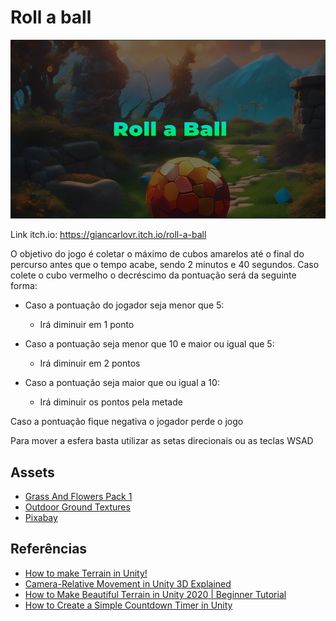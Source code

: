 # Roll a ball

![Capa do Jogo](img/game.png)

Link itch.io: https://giancarlovr.itch.io/roll-a-ball 

O  objetivo do jogo é coletar o máximo de cubos amarelos até o final do percurso antes que o tempo acabe, sendo 2 minutos e 40 segundos. Caso colete o cubo vermelho o decréscimo da pontuação será da seguinte forma:

- Caso a pontuação do jogador seja menor que 5:

  - Irá diminuir em 1 ponto

- Caso a pontuação seja menor que 10 e maior ou igual que 5:

  - Irá diminuir em 2 pontos

- Caso a pontuação seja maior que ou igual a 10:

  - Irá diminuir os pontos pela metade

Caso a pontuação fique negativa o jogador perde o jogo

Para mover a esfera basta utilizar as setas direcionais ou as teclas WSAD

## Assets
- [Grass And Flowers Pack 1](https://assetstore.unity.com/packages/2d/textures-materials/nature/grass-and-flowers-pack-1-17100?aid=1011ld79j&utm_campaign=unity_affiliate&utm_medium=affiliate&utm_source=partnerize-linkmaker)
- [Outdoor Ground Textures](https://assetstore.unity.com/packages/2d/textures-materials/floors/outdoor-ground-textures-12555?aid=1011ld79j&utm_campaign=unity_affiliate&utm_medium=affiliate&utm_source=partnerize-linkmaker#content)
- [Pixabay](https://pixabay.com/pt/sound-effects/search/game/)
## Referências

- [How to make Terrain in Unity!](https://www.youtube.com/watch?v=MWQv2Bagwgk&t=107s)
- [Camera-Relative Movement in Unity 3D Explained](https://www.youtube.com/watch?v=7kGCrq1cJew)
- [How to Make Beautiful Terrain in Unity 2020 | Beginner Tutorial](https://www.youtube.com/watch?v=ddy12WHqt-M)
- [How to Create a Simple Countdown Timer in Unity](https://www.youtube.com/watch?v=hxpUk0qiRGs)



